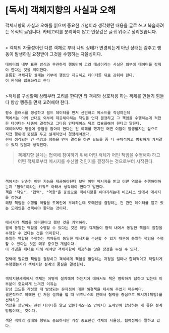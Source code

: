# [독서] 객체지향의 사실과 오해

객체지향의 사실과 오해를 읽으며 중요한 개념이라 생각했던 내용을 글로 쓰고 복습하려는 목적의 글입니다. 
카테고리를 분리하지 않고 인상깊은 글귀 위주로 정리했습니다. 


<br/>
> 객체의 자율성이란 다른 객체로 부터 나의 상태가 변경되는게 아닌 
  상태는 감추고 행동이 발생하길 요청받아 그것을 수행하는 자율성이다. 

```
데이터의 내부 표현 방식과 무관하게 행동만이 고려 대상이라는 사실은 외부에 데이터를 감춰야 한다는 것을 의미한다. 
훌륭한 객체지향 설계는 외부에 행동만 제공하고 데이터를 뒤로 감춰야 한다. 
이 원칙을 캡슐화라고 한다
```


<br/>
>객체를 구성할때 상태부터 고려를 한다면 타 객체와 상호작용 하는 객체를 만들기 힘들다   
항상 행동을 먼저 고려해야 한다.

```
평소 클래스를 생성하고 필드 데이터를 먼저 선언하고 메소드를 작성하는데 
책에서는 이와 반대로 외부에 제공해야하는 책임을 먼저 결정하고 그 책임을 수행하는데 적합한 데이터는 나중에 결정하고 그다음 인터페이스 뒤로 캡슐화해야 한다고 말한다. 
데이터보다 행동에 중점을 잡아야 한다는 건 이해를 했지만 어떤 이점이 발생할지는 앞으로
직접 행위에 중점을 두고 설계하면서 경험해야겠다. 
현재 생각되는 건 책임과 행동을 먼저 결정을 하면 필드를 좀 더 구체적이고 명확하게 가져갈 수 있지 않을까 생각된다.
```


> 객체지향 설계는 협력에 참여하기 위해 어떤 객체가 어떤 책임을 수행해야 하고
  어떤 객체로부터 메시지를 수신할 것인지를 결정하는 것으로부터 시작된다.

<br/>

```
책에서는 단순히 어떤 기능을 제공해야된다 보단 어떤 메시지를 받고 어떤 역할을 수행해야하는지 "협력"이라는 키워드 아래서 생각해야 한다고 말한다. 
책은 "책임", "협력", "역할"을 중심으로 객체지향을 이야기하는데 비즈니스 안에서 메시지를 정하고 
해당 책임을 수행할 역할을 도메인에 부여하는데 도메인을 결정하는 건 관련 데이터를 알고 있는 도메인을 선택해야 한다는 것이다.
 

메시지가 책임을 의미한다고 했던 것을 기억하라. 
결국 동일한 역할을 수행할 수 있다는 것은 해당 객체들이 협력 내에서 동일한 책임의 집합을 수행할 수 있다는 것을 의미한다. 
동일한 역할을 수행하는 객체들이 동일한 메시지를 수신할 수 있기 때문에 동일한 책임을 수행할 수 있다는 것은 매우 중요한 개념이다. 
이 개념을 제대로 이해 해야만 객체지향이 제공하는 많은 장점을 누릴 수 있다.
 
협력에 필요한 책임을 결정하고 객체에게 책임을 할당하는 과정을 얼마나 합리적이고 적절하게 수행했는지가 객체지향 설계의 품질을 결정한다. 


객체지향세계에서 객체는 어떻게 설계해야 하는지에 대해서도 책은 명확하게 답하고 있는데 이 부분이 중요하게 느껴진 이유는 
항상 코드를 작성할 때 발생되는 문제점에 대한 해결책을 제시해 주었기 때문이다. 
결론적으로 이해한 건 처음 설계를 할 때 비즈니스의 안에서 협력을 중심으로 메시지(책임)를 선택하고 
역할을 할당하되 관련 데이터를 알고 있는(비즈니즈 안에서) 도메인에 할당하는 게 좋은 설계방법이라는 것이다.
 
책은 객체의 상태와 행위도 중요하지만 가장 중요한건 객체의 자율성, 협력성이라 말하고 있다. 
```


